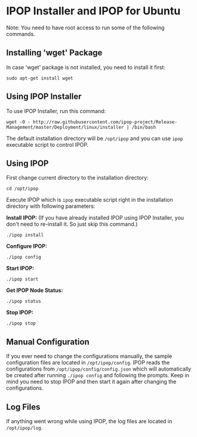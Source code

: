 <h1>IPOP Installer and IPOP for Ubuntu</h1>

Note: You need to have root access to run some of the following commands.

<h2>Installing 'wget' Package</h2>

In case 'wget' package is not installed, you need to install it first:

    sudo apt-get install wget

<h2>Using IPOP Installer</h2>

To use IPOP Installer, run this command:

    wget -O - http://raw.githubusercontent.com/ipop-project/Release-Management/master/Deployment/linux/installer | /bin/bash

The default installation directory will be `/opt/ipop` and you can use `ipop` executable script to control IPOP.

<h2>Using IPOP</h2>

First change current directory to the installation directory:

    cd /opt/ipop

Execute IPOP which is `ipop` executable script right in the installation directory with following parameters:

**Install IPOP:** (If you have already installed IPOP using IPOP Installer, you don't need to re-install it. So just skip this command.)

    ./ipop install

**Configure IPOP:**

    ./ipop config

**Start IPOP:**

    ./ipop start

**Get IPOP Node Status:**

    ./ipop status

**Stop IPOP:**

    ./ipop stop

<h2>Manual Configuration</h2>

If you ever need to change the configurations manually, the sample configuration files are located in `/opt/ipop/config`. IPOP reads the configurations from `/opt/ipop/config/config.json` which will automatically be created after running `./ipop config` and following the prompts. Keep in mind you need to stop IPOP and then start it again after changing the configurations.

<h2>Log Files</h2>

If anything went wrong while using IPOP, the log files are located in `/opt/ipop/log`.